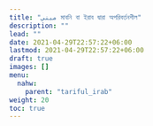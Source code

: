 ```yaml
---
title: "مبني মাবনি বা ইরাব দ্বারা অপরিবর্তনশীল"
description: ""
lead: ""
date: 2021-04-29T22:57:22+06:00
lastmod: 2021-04-29T22:57:22+06:00
draft: true
images: []
menu: 
  nahw:
    parent: "tariful_irab"
weight: 20
toc: true
---
```



